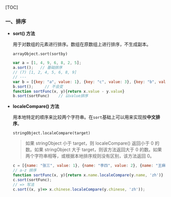 
[TOC]

### 一、排序

- **sort() 方法**

  用于对数组的元素进行排序。数组在原数组上进行排序，不生成副本。

  `arrayObject.sort(sortby)`

  ```javascript
  var a = [1, 4, 9, 6, 8, 2, 5];
  a.sort();   // 基础排序
  // (7) [1, 2, 4, 5, 6, 8, 9]
  // ---
  var b = [{key: "a", value: 1}, {key: "c", value: 3}, {key: "b", value: 2}];
  b.sort();     // 不会变
  function sortFunc(x, y){return x.value - y.value}
  b.sort(sortFunc)    // 以value排序
  ```

- **localeCompare() 方法**

  用本地特定的顺序来比较两个字符串。在`sort`基础上可以用来实现按**中文排序**。

  `stringObject.localeCompare(target)`

  > 如果 stringObject 小于 target，则 localeCompare() 返回小于 0 的数。如果 stringObject 大于 target，则该方法返回大于 0 的数。如果两个字符串相等，或根据本地排序规则没有区别，该方法返回 0。

  ```javascript
  c = [{name: "张三", value: 1}, {name: "李四", value: 2}, {name: "王麻子", value: 3}];
  // a-z 排序
  function sortFunc(x, y){return x.name.localeCompare(y.name, 'zh')}
  c.sort(sortFunc);
  // => 写法
  c.sort((x, y)=> x.chinese.localeCompare(y.chinese, 'zh'));
  ```

  